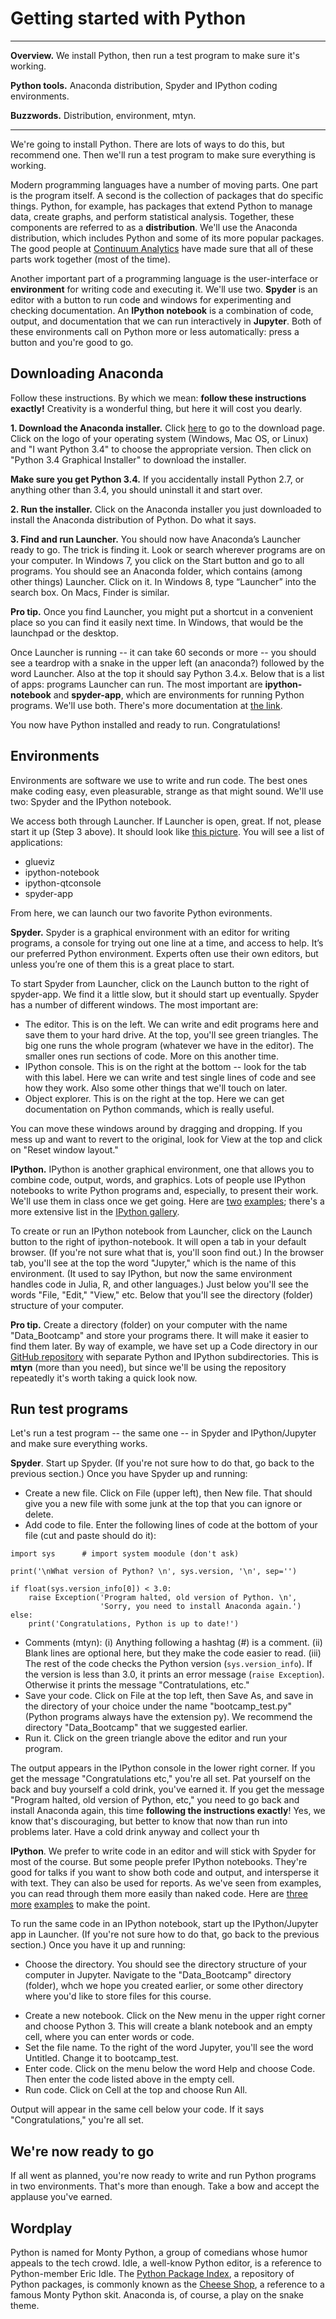 # Getting started with Python 


---
**Overview.** We install Python, then run a test program to make sure it's working.    

**Python tools.**  Anaconda distribution, Spyder and IPython coding environments.  

**Buzzwords.**  Distribution, environment, mtyn. 

---

We're going to install Python.  There are lots of ways to do this, but recommend one.  Then we'll run a test program to make sure everything is working.  

Modern programming languages have a number of moving parts.  One part is the program itself.  A second is the collection of packages that do specific things.  Python, for example, has packages that extend Python to manage data, create graphs, and perform statistical analysis. Together, these components are referred to as a **distribution**.  We'll use the Anaconda distribution, which includes Python and some of its more popular packages. The good people at [Continuum Analytics](https://store.continuum.io/cshop/anaconda/) have made sure that all of these parts work together (most of the time).  

Another important part of a programming language is the user-interface or **environment** for writing code and executing it.  We'll use two.  **Spyder** is an editor with a button to run code and windows for experimenting and checking documentation.  An **IPython notebook** is a combination of code, output, and documentation that we can run interactively in **Jupyter**.  Both of these environments call on Python more or less automatically:  press a button and you're good to go.


## Downloading Anaconda 

Follow these instructions.  By which we mean: **follow these instructions exactly!** Creativity is a wonderful thing, but here it will cost you dearly. 
 

**1. Download the Anaconda installer.**  Click [here](http://continuum.io/downloads) to go to the download page.  Click on the logo of your operating system (Windows, Mac OS, or Linux) and "I want Python 3.4" to choose the appropriate version.  Then click on "Python 3.4 Graphical Installer" to download the installer.

**Make sure you get Python 3.4.**  If you accidentally install Python 2.7, or anything other than 3.4, you should uninstall it and start over.  

**2. Run the installer.**  Click on the Anaconda installer you just downloaded to install the Anaconda distribution of Python.  Do what it says.  

**3. Find and run Launcher.**  You should now have Anaconda’s Launcher ready to go.  The trick is finding it.  Look or search wherever programs are on your computer.  In Windows 7, you click on the Start button and go to all programs. You should see an Anaconda folder, which contains (among other things) Launcher. Click on it.  In Windows 8, type “Launcher” into the search box.  On Macs, Finder is similar. 
<!-- more ?? Macs? Windows 9/10 -->

**Pro tip.**  Once you find Launcher, you might put a shortcut in a convenient place so you can find it easily next time.  In Windows, that would be the launchpad or the desktop. 

Once Launcher is running -- it can take 60 seconds or more -- you should see a teardrop with a snake in the upper left (an anaconda?) followed by the word Launcher.  Also at the top it should say Python 3.4.x.  Below that is a list of apps: programs Launcher can run.  The most important are **ipython-notebook** and **spyder-app**, which are environments for running Python programs.  We'll use both. <!-- If there’s an update button to the right of ipython-notebook, click on it.  [??] -->  There's more documentation at [the link](http://docs.continuum.io/anaconda-launcher/index.html). 

You now have Python installed and ready to run.  Congratulations!  


## Environments

Environments are software we use to write and run code.  The best ones make coding easy, even pleasurable, strange as that might sound.  We'll use two:  Spyder and the IPython notebook.  

We access both through Launcher.  If Launcher is open, great.  If not, please start it up (Step 3 above).  It should look like [this picture](http://continuum.io/blog/new-launcher).  You will see a list of applications:  

* glueviz 
* ipython-notebook 
* ipython-qtconsole 
* spyder-app 

From here, we can launch our two favorite Python evironments. 


**Spyder.**  Spyder is a graphical environment with an editor for writing programs, a console for trying out one line at a time, and access to help.  It’s our preferred Python environment. Experts often use their own editors, but unless you’re one of them this is a great place to start.  

To start Spyder from Launcher, click on the Launch button to the right of spyder-app. We find it a little slow, but it should start up eventually.  Spyder has a number of different windows. The most important are:   

* The editor.  This is on the left.  We can write and edit programs here and save them to your hard drive.  At the top, you'll see green triangles.  The big one runs the whole program (whatever we have in the editor).  The smaller ones run sections of code.  More on this another time.    
* IPython console.  This is on the right at the bottom -- look for the tab with this label.  Here we can write and test single lines of code and see how they work.  Also some other things that we'll touch on later.    
* Object explorer.  This is on the right at the top.  Here we can get documentation on Python commands, which is really useful.  

You can move these windows around by dragging and dropping.  If you mess up and want to revert to the original, look for View at the top and click on "Reset window layout." 


**IPython.**  IPython is another graphical environment, one that allows you to combine code, output, words, and graphics.  Lots of people use IPython notebooks to write Python programs and, especially, to present their work.  We'll use them in class once we get going.  Here are [two](https://github.com/DaveBackus/Data_Bootcamp/blob/master/Code/IPython/bootcamp_test.ipynb) [examples](http://nbviewer.ipython.org/github/justmarkham/DAT4/blob/master/notebooks/08_linear_regression.ipynb); there's a more extensive list in the [IPython gallery](https://github.com/ipython/ipython/wiki/A-gallery-of-interesting-IPython-Notebooks).

To create or run an IPython notebook from Launcher, click on the Launch button to the right of ipython-notebook.  It will open a tab in your default browser.  (If you're not sure what that is, you'll soon find out.)  In the browser tab, you'll see at the top the word "Jupyter," which is the name of this environment.  (It used to say IPython, but now the same environment handles code in Julia, R, and other languages.)  Just below you'll see the words "File, "Edit," "View," etc.  Below that you'll see the directory (folder) structure of your computer.  


**Pro tip.**  Create a directory (folder) on your computer with the name "Data_Bootcamp" and store your programs there.  It will make it easier to find them later.  By way of example, we have set up a Code directory in our [GitHub repository](https://github.com/DaveBackus/Data_Bootcamp) with separate Python and IPython subdirectories.  This is **mtyn** (more than you need), but since we'll be using the repository repeatedly it's worth taking a quick look now. 


## Run test programs 

Let's run a test program -- the same one -- in Spyder and IPython/Jupyter and make sure everything works.  

**Spyder**.  Start up Spyder.  (If you're not sure how to do that, go back to the previous section.) Once you have Spyder up and running:  

* Create a new file.  Click on File (upper left), then New file.  That should give you a new file with some junk at the top that you can ignore or delete.  
* Add code to file.  Enter the following lines of code at the bottom of your file (cut and paste should do it): 
```
import sys      # import system moodule (don't ask) 

print('\nWhat version of Python? \n', sys.version, '\n', sep='') 

if float(sys.version_info[0]) < 3.0:       
    raise Exception('Program halted, old version of Python. \n', 
                    'Sorry, you need to install Anaconda again.')
else:
    print('Congratulations, Python is up to date!')
```
* Comments (mtyn):  (i) Anything following a hashtag (#) is a comment.  (ii) Blank lines are optional here, but they make the code easier to read.  (iii) The rest of the code checks the Python version (`sys.version_info`).  If the version is less than 3.0, it prints an error message (`raise Exception`).  Otherwise it prints the message "Contratulations, etc."
* Save your code.  Click on File at the top left, then Save As, and save in the directory of your choice under the name "bootcamp\_test.py" (Python programs always have the extension py).  We recommend the directory "Data\_Bootcamp" that we suggested earlier. 
* Run it.  Click on the green triangle above the editor and run your program.  

The output appears in the IPython console in the lower right corner.  If you get the message "Congratulations etc," you're all set. Pat yourself on the back and buy yourself a cold drink, you've earned it. If you get the message "Program halted, old version of Python, etc," you need to go back and install Anaconda again, this time **following the instructions exactly**! Yes, we know that's discouraging, but better to know that now than run into problems later. Have a cold drink anyway and collect your th


**IPython**.  We prefer to write code in an editor and will stick with Spyder for most of the course.  But some people prefer IPython notebooks.  They're good for talks if you want to show both code and output, and intersperse it with text.  They can also be used for reports.  As we've seen from examples, you can read through them more easily than naked code.  Here are [three](https://github.com/ptwobrussell/Mining-the-Social-Web-2nd-Edition/blob/master/ipynb/Chapter%201%20-%20Mining%20Twitter.ipynb) [more](http://nbviewer.ipython.org/url/jakevdp.github.com/downloads/notebooks/XKCD_plots.ipynb) [examples](https://github.com/DaveBackus/Data_Bootcamp/blob/master/Code/SQL/SQL_Intro.ipynb) to make the point.   

To run the same code in an IPython notebook, start up the IPython/Jupyter app in Launcher.  (If you're not sure how to do that, go back to the previous section.) Once you have it up and running:  

* Choose the directory. You should see the directory structure of your computer in Jupyter.  Navigate to the "Data_Bootcamp" directory (folder), whch we hope you created earlier, or some other directory where you'd like to store files for this course.  
<!-- (If you haven't created the directory yet -- what are you waiting for? -- you can create it here.  Choose Folder in the New menu in the upper right corner.  That will add Untitled Folder in your list of files.  Click on the box next to it, and Click on Rename in the top left corner.) -->
* Create a new notebook.  Click on the New menu in the upper right corner and choose Python 3.  This will create a blank notebook and an empty cell, where you can enter words or code.  
* Set the file name.  To the right of the word Jupyter, you'll see the word Untitled.  Change it to bootcamp_test.  
* Enter code.  Click on the menu below the word Help and choose Code.  Then enter the code listed above in the empty cell.  
* Run code.  Click on Cell at the top and choose Run All.    

Output will appear in the same cell below your code.  If it says "Congratulations," you're all set.  

## We're now ready to go 

If all went as planned, you're now ready to write and run Python programs in two environments.  That's more than enough.  Take a bow and accept the applause you've earned.  


## Wordplay

Python is named for Monty Python, a group of comedians whose humor appeals to the tech crowd.  Idle, a well-know Python editor, is a reference to Python-member Eric Idle.  The [Python Package Index](https://pypi.python.org/pypi), a repository of Python packages, is commonly known as the [Cheese Shop](http://youtu.be/PPN3KTtrnZM), a reference to a famous Monty Python skit.  Anaconda is, of course, a play on the snake theme.   


